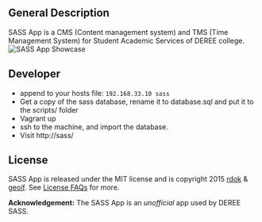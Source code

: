 ## General Description


SASS App is a CMS (Content management system) and TMS (Time Management System) for Student Academic Services of DEREE college.  
![SASS App Showcase][sass_app_showcase]

## Developer
- append to your hosts file: `192.168.33.10 sass`
- Get a copy of the sass database, rename it to database.sql and put it to the 
scripts/ folder
- Vagrant up
- ssh to the machine, and import the database.
- Visit http://sass/


## License
SASS App is released under the MIT license and is copyright 2015 [rdok][rdok_github_url] & [geoif][geoif_linkedin_url]. See [License FAQs](https://github.com/sass-team/sass-app/wiki/2.-License) for more.

**Acknowledgement:** The SASS App is an *unofficial* app used by DEREE SASS. 

[rdok_github_url]: https://github.com/rdok
[geoif_linkedin_url]: http://gr.linkedin.com/pub/georgios-skarlatos/70/461/123
[sass_app_showcase]: http://i.imgur.com/JmkgOFo.jpg?1


